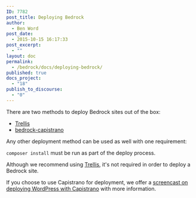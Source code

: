 ```yaml
---
ID: 7782
post_title: Deploying Bedrock
author:
  - Ben Word
post_date:
  - 2015-10-15 16:17:33
post_excerpt:
  - ""
layout: doc
permalink:
  - /bedrock/docs/deploying-bedrock/
published: true
docs_project:
  - "18"
publish_to_discourse:
  - "0"
---
```

There are two methods to deploy Bedrock sites out of the box:

* [Trellis](https://roots.io/trellis/docs/deploys/)
* [bedrock-capistrano](https://github.com/roots/bedrock-capistrano)

Any other deployment method can be used as well with one requirement: 

`composer install` must be run as part of the deploy process.

Although we recommend using [Trellis](https://roots.io/trellis/), it's not required in order to deploy a Bedrock site. 

If you choose to use Capistrano for deployment, we offer a [screencast on deploying WordPress with Capistrano](https://roots.io/screencasts/deploying-wordpress-with-capistrano/) with more information.